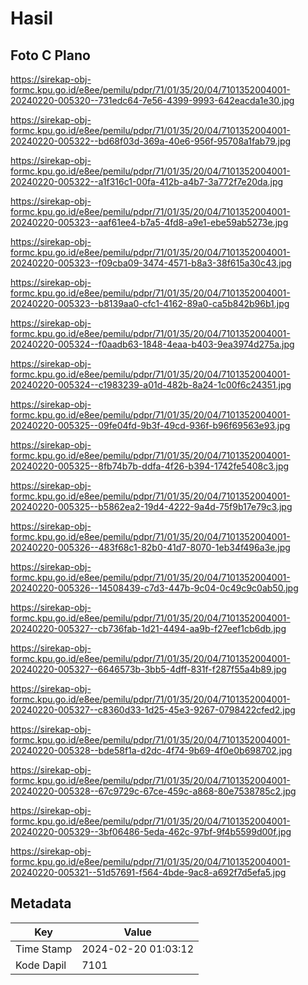 # Hasil

## Foto C Plano

https://sirekap-obj-formc.kpu.go.id/e8ee/pemilu/pdpr/71/01/35/20/04/7101352004001-20240220-005320--731edc64-7e56-4399-9993-642eacda1e30.jpg

https://sirekap-obj-formc.kpu.go.id/e8ee/pemilu/pdpr/71/01/35/20/04/7101352004001-20240220-005322--bd68f03d-369a-40e6-956f-95708a1fab79.jpg

https://sirekap-obj-formc.kpu.go.id/e8ee/pemilu/pdpr/71/01/35/20/04/7101352004001-20240220-005322--a1f316c1-00fa-412b-a4b7-3a772f7e20da.jpg

https://sirekap-obj-formc.kpu.go.id/e8ee/pemilu/pdpr/71/01/35/20/04/7101352004001-20240220-005323--aaf61ee4-b7a5-4fd8-a9e1-ebe59ab5273e.jpg

https://sirekap-obj-formc.kpu.go.id/e8ee/pemilu/pdpr/71/01/35/20/04/7101352004001-20240220-005323--f09cba09-3474-4571-b8a3-38f615a30c43.jpg

https://sirekap-obj-formc.kpu.go.id/e8ee/pemilu/pdpr/71/01/35/20/04/7101352004001-20240220-005323--b8139aa0-cfc1-4162-89a0-ca5b842b96b1.jpg

https://sirekap-obj-formc.kpu.go.id/e8ee/pemilu/pdpr/71/01/35/20/04/7101352004001-20240220-005324--f0aadb63-1848-4eaa-b403-9ea3974d275a.jpg

https://sirekap-obj-formc.kpu.go.id/e8ee/pemilu/pdpr/71/01/35/20/04/7101352004001-20240220-005324--c1983239-a01d-482b-8a24-1c00f6c24351.jpg

https://sirekap-obj-formc.kpu.go.id/e8ee/pemilu/pdpr/71/01/35/20/04/7101352004001-20240220-005325--09fe04fd-9b3f-49cd-936f-b96f69563e93.jpg

https://sirekap-obj-formc.kpu.go.id/e8ee/pemilu/pdpr/71/01/35/20/04/7101352004001-20240220-005325--8fb74b7b-ddfa-4f26-b394-1742fe5408c3.jpg

https://sirekap-obj-formc.kpu.go.id/e8ee/pemilu/pdpr/71/01/35/20/04/7101352004001-20240220-005325--b5862ea2-19d4-4222-9a4d-75f9b17e79c3.jpg

https://sirekap-obj-formc.kpu.go.id/e8ee/pemilu/pdpr/71/01/35/20/04/7101352004001-20240220-005326--483f68c1-82b0-41d7-8070-1eb34f496a3e.jpg

https://sirekap-obj-formc.kpu.go.id/e8ee/pemilu/pdpr/71/01/35/20/04/7101352004001-20240220-005326--14508439-c7d3-447b-9c04-0c49c9c0ab50.jpg

https://sirekap-obj-formc.kpu.go.id/e8ee/pemilu/pdpr/71/01/35/20/04/7101352004001-20240220-005327--cb736fab-1d21-4494-aa9b-f27eef1cb6db.jpg

https://sirekap-obj-formc.kpu.go.id/e8ee/pemilu/pdpr/71/01/35/20/04/7101352004001-20240220-005327--6646573b-3bb5-4dff-831f-f287f55a4b89.jpg

https://sirekap-obj-formc.kpu.go.id/e8ee/pemilu/pdpr/71/01/35/20/04/7101352004001-20240220-005327--c8360d33-1d25-45e3-9267-0798422cfed2.jpg

https://sirekap-obj-formc.kpu.go.id/e8ee/pemilu/pdpr/71/01/35/20/04/7101352004001-20240220-005328--bde58f1a-d2dc-4f74-9b69-4f0e0b698702.jpg

https://sirekap-obj-formc.kpu.go.id/e8ee/pemilu/pdpr/71/01/35/20/04/7101352004001-20240220-005328--67c9729c-67ce-459c-a868-80e7538785c2.jpg

https://sirekap-obj-formc.kpu.go.id/e8ee/pemilu/pdpr/71/01/35/20/04/7101352004001-20240220-005329--3bf06486-5eda-462c-97bf-9f4b5599d00f.jpg

https://sirekap-obj-formc.kpu.go.id/e8ee/pemilu/pdpr/71/01/35/20/04/7101352004001-20240220-005321--51d57691-f564-4bde-9ac8-a692f7d5efa5.jpg


## Metadata

| Key        | Value               |
| ---------- | ------------------- |
| Time Stamp | 2024-02-20 01:03:12 |
| Kode Dapil | 7101                |



